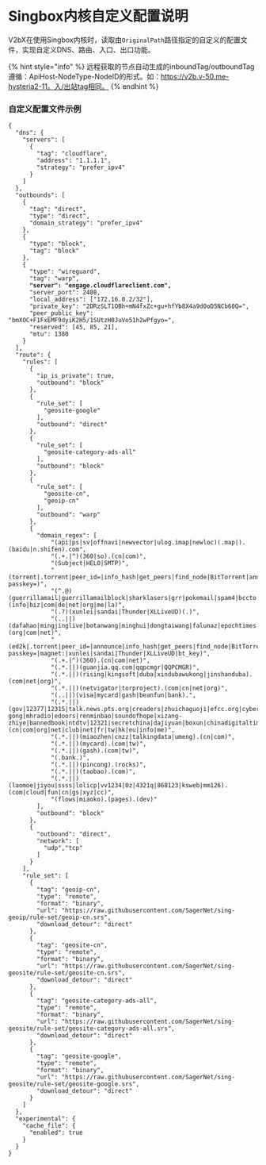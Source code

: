 # Singbox内核自定义配置说明

V2bX在使用Singbox内核时，读取由`OriginalPath`路径指定的自定义的配置文件，实现自定义DNS、路由、入口、出口功能。

{% hint style="info" %}
远程获取的节点自动生成的inboundTag/outboundTag遵循：ApiHost-NodeType-NodeID的形式。如：https://v2b.v-50.me-hysteria2-11。入/出站tag相同。
{% endhint %}

### 自定义配置文件示例

<pre class="language-json"><code class="lang-json">{
  "dns": {
    "servers": [
      {
        "tag": "cloudflare",
        "address": "1.1.1.1",
        "strategy": "prefer_ipv4"
      }
    ]
  },
  "outbounds": [
    {
      "tag": "direct",
      "type": "direct",
      "domain_strategy": "prefer_ipv4"
    },
    {
      "type": "block",
      "tag": "block"
    },
    {
      "type": "wireguard",
      "tag": "warp",
<strong>      "server": "engage.cloudflareclient.com",
</strong>      "server_port": 2408,
      "local_address": ["172.16.0.2/32"],
      "private_key": "2DRzSLT1OBh+mN4fxZc+gu+hfYb8X4a9d0oD5NCb60Q=",
      "peer_public_key": "bmXOC+F1FxEMF9dyiK2H5/1SUtzH0JuVo51h2wPfgyo=",
      "reserved": [45, 85, 21],
      "mtu": 1380
    }
  ],
  "route": {
    "rules": [
      {
        "ip_is_private": true,
        "outbound": "block"
      },
      {
        "rule_set": [
          "geosite-google"
        ],
        "outbound": "direct"
      },
      {
        "rule_set": [
          "geosite-category-ads-all"
        ],
        "outbound": "block"
      },
      {
        "rule_set": [
          "geosite-cn",
          "geoip-cn"
        ],
        "outbound": "warp"
      },
      {
        "domain_regex": [
            "(api|ps|sv|offnavi|newvector|ulog.imap|newloc)(.map|).(baidu|n.shifen).com",
            "(.+.|^)(360|so).(cn|com)",
            "(Subject|HELO|SMTP)",
            "(torrent|.torrent|peer_id=|info_hash|get_peers|find_node|BitTorrent|announce_peer|announce.php?passkey=)",
            "(^.@)(guerrillamail|guerrillamailblock|sharklasers|grr|pokemail|spam4|bccto|chacuo|027168).(info|biz|com|de|net|org|me|la)",
            "(.?)(xunlei|sandai|Thunder|XLLiveUD)(.)",
            "(..||)(dafahao|mingjinglive|botanwang|minghui|dongtaiwang|falunaz|epochtimes|ntdtv|falundafa|falungong|wujieliulan|zhengjian).(org|com|net)",
            "(ed2k|.torrent|peer_id=|announce|info_hash|get_peers|find_node|BitTorrent|announce_peer|announce.php?passkey=|magnet:|xunlei|sandai|Thunder|XLLiveUD|bt_key)",
            "(.+.|^)(360).(cn|com|net)",
            "(.*.||)(guanjia.qq.com|qqpcmgr|QQPCMGR)",
            "(.*.||)(rising|kingsoft|duba|xindubawukong|jinshanduba).(com|net|org)",
            "(.*.||)(netvigator|torproject).(com|cn|net|org)",
            "(..||)(visa|mycard|gash|beanfun|bank).",
            "(.*.||)(gov|12377|12315|talk.news.pts.org|creaders|zhuichaguoji|efcc.org|cyberpolice|aboluowang|tuidang|epochtimes|zhengjian|110.qq|mingjingnews|inmediahk|xinsheng|breakgfw|chengmingmag|jinpianwang|qi-gong|mhradio|edoors|renminbao|soundofhope|xizang-zhiye|bannedbook|ntdtv|12321|secretchina|dajiyuan|boxun|chinadigitaltimes|dwnews|huaglad|oneplusnews|epochweekly|cn.rfi).(cn|com|org|net|club|net|fr|tw|hk|eu|info|me)",
            "(.*.||)(miaozhen|cnzz|talkingdata|umeng).(cn|com)",
            "(.*.||)(mycard).(com|tw)",
            "(.*.||)(gash).(com|tw)",
            "(.bank.)",
            "(.*.||)(pincong).(rocks)",
            "(.*.||)(taobao).(com)",
            "(.*.||)(laomoe|jiyou|ssss|lolicp|vv1234|0z|4321q|868123|ksweb|mm126).(com|cloud|fun|cn|gs|xyz|cc)",
            "(flows|miaoko).(pages).(dev)"
        ],
        "outbound": "block"
      },
      {
        "outbound": "direct",
        "network": [
          "udp","tcp"
        ]
      }
    ],
    "rule_set": [
      {
        "tag": "geoip-cn",
        "type": "remote",
        "format": "binary",
        "url": "https://raw.githubusercontent.com/SagerNet/sing-geoip/rule-set/geoip-cn.srs",
        "download_detour": "direct"
      },
      {
        "tag": "geosite-cn",
        "type": "remote",
        "format": "binary",
        "url": "https://raw.githubusercontent.com/SagerNet/sing-geosite/rule-set/geosite-cn.srs",
        "download_detour": "direct"
      },
      {
        "tag": "geosite-category-ads-all",
        "type": "remote",
        "format": "binary",
        "url": "https://raw.githubusercontent.com/SagerNet/sing-geosite/rule-set/geosite-category-ads-all.srs",
        "download_detour": "direct"
      },
      {
        "tag": "geosite-google",
        "type": "remote",
        "format": "binary",
        "url": "https://raw.githubusercontent.com/SagerNet/sing-geosite/rule-set/geosite-google.srs",
        "download_detour": "direct"
      }
    ]
  },
  "experimental": {
    "cache_file": {
      "enabled": true
    }
  }
}
</code></pre>
